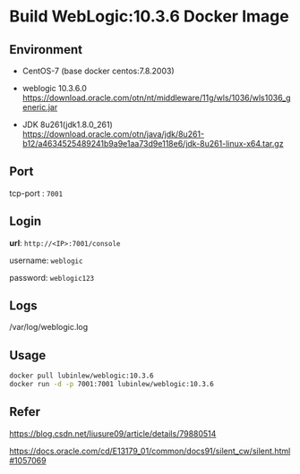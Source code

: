 # Build WebLogic:10.3.6 Docker Image



## Environment

- CentOS-7 (base docker centos:7.8.2003)

- weblogic 10.3.6.0 https://download.oracle.com/otn/nt/middleware/11g/wls/1036/wls1036_generic.jar

- JDK 8u261(jdk1.8.0_261) https://download.oracle.com/otn/java/jdk/8u261-b12/a4634525489241b9a9e1aa73d9e118e6/jdk-8u261-linux-x64.tar.gz



## Port

tcp-port : `7001`



## Login

**url**: `http://<IP>:7001/console`

username: `weblogic`

password: `weblogic123`



## Logs

/var/log/weblogic.log



## Usage

```bash
docker pull lubinlew/weblogic:10.3.6
docker run -d -p 7001:7001 lubinlew/weblogic:10.3.6
```



## Refer

https://blog.csdn.net/liusure09/article/details/79880514

https://docs.oracle.com/cd/E13179_01/common/docs91/silent_cw/silent.html#1057069




